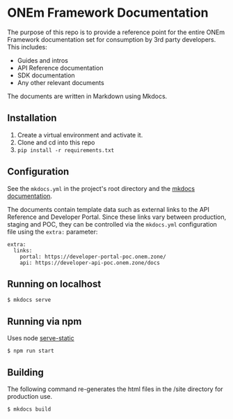 # ONEm Framework Documentation

The purpose of this repo is to provide a reference point for the entire ONEm Framework documentation set for consumption by 3rd party developers.  This includes:

* Guides and intros
* API Reference documentation
* SDK documentation
* Any other relevant documents

The documents are written in Markdown using Mkdocs.

## Installation

1. Create a virtual environment and activate it.
2. Clone and cd into this repo
3. `pip install -r requirements.txt`

## Configuration

See the `mkdocs.yml` in the project's root directory and the [mkdocs documentation](https://www.mkdocs.org).

The documents contain template data such as external links to the API Reference and Developer Portal.  Since these links vary between production, staging and POC, they can be controlled via the `mkdocs.yml` configuration file using the `extra:` parameter:

```
extra:
  links:
    portal: https://developer-portal-poc.onem.zone/
    api: https://developer-api-poc.onem.zone/docs
```

## Running on localhost

```
$ mkdocs serve
```

## Running via npm

Uses node [serve-static](https://www.npmjs.com/package/serve-static)

```
$ npm run start
```

## Building

The following command re-generates the html files in the /site directory for production use.
```
$ mkdocs build
```
